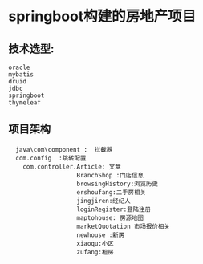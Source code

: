 # springboot构建的房地产项目



## 技术选型:
    oracle
    mybatis
    druid
    jdbc      
    springboot  
    thymeleaf
    

## 项目架构
      java\com\component :  拦截器
      com.config  :跳转配置
        com.controller.Article: 文章
                       BranchShop :门店信息
                       browsingHistory:浏览历史
                       ershoufang:二手房相关
                       jingjiren:经纪人
                       loginRegister:登陆注册
                       maptohouse: 房源地图
                       marketQuotation 市场报价相关
                       newhouse :新房
                       xiaoqu:小区
                       zufang:租房
                                                                                      